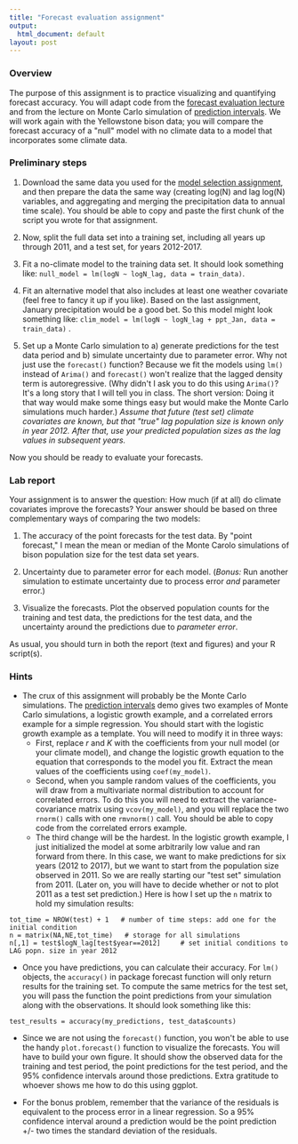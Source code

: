 ```yaml
---
title: "Forecast evaluation assignment"
output:
  html_document: default
layout: post
---
```


### Overview  ###

The purpose of this assignment is to practice visualizing and quantifying forecast accuracy. 
You will adapt code from the [forecast evaluation lecture](../lectures/forecasting-evaluation) 
and from the lecture on Monte Carlo simulation of [prediction intervals](../lectures/prediction_intervals_via_MC). We will
work again with the Yellowstone bison data; you will compare 
the forecast accuracy of a "null" model with no climate data to a
model that incorporates some climate data.

### Preliminary steps

1. Download the same data you used for the [model selection assignment](./model_selection_assignment), and then prepare the data the same way
(creating log(N) and lag log(N) variables, and aggregating and merging the 
precipitation data to annual time scale). You should be able to copy and paste
the first chunk of the script you wrote for that assignment.

2. Now, split the full data set into a training set, including all years
up through 2011, and a test set, for years 2012-2017.

3. Fit a no-climate model to the training data set. It should look something 
like: `null_model = lm(logN ~ logN_lag, data = train_data)`.

4. Fit an alternative model that also includes at least one weather covariate
(feel free to fancy it up if you like). 
Based on the last assignment, January precipitation would be a good bet. So
this model might look something like: 
`clim_model = lm(logN ~ logN_lag + ppt_Jan, data = train_data)` .

5. Set up a Monte Carlo simulation to a) generate predictions for the 
test data period and b) simulate uncertainty due to parameter error.
Why not just use the `forecast()` function? Because we fit the models using
`lm()` instead of `Arima()` and `forecast()` won't realize that 
the lagged density term is autoregressive. (Why didn't I ask you
to do this using `Arima()`? It's a long story that I will tell you
in class. The short version: Doing it that way would make some
things easy but would make the Monte Carlo simulations much
harder.) *Assume that future (test set) climate covariates are 
known, but that "true" lag population size is known only in
year 2012. After that, use your predicted population sizes
as the lag values in subsequent years.*

Now you should be ready to evaluate your forecasts.

### Lab report

Your assignment is to answer the question: How much (if at all) do
climate covariates improve the forecasts? Your answer should be based
on three complementary ways of comparing the two models:

1. The accuracy of the point forecasts for the test data. By "point forecast,"
I mean the mean or median of the Monte Carolo simulations of bison population size 
for the test data set years.

2. Uncertainty due to parameter error for each model. (*Bonus:* 
Run another simulation to estimate uncertainty due to
process error *and* parameter error.)

3. Visualize the forecasts. Plot the observed population counts for the 
training and test data, the predictions for the test data, and the uncertainty
around the predictions due to *parameter error*. 

As usual, you should turn in both the report (text and figures) and your
R script(s).  

### Hints

* The crux of this assignment will probably be the Monte Carlo simulations.
The [prediction intervals](../lectures/prediction_intervals_via_MC)
demo gives two examples of Monte Carlo simulations, a logistic growth example, 
and a correlated errors example for a simple regression. You should start with the 
logistic growth example as a template. You will need to modify it in 
three ways:
    * First, replace $r$ and $K$ with the coefficients from your null model (or your 
  climate model), and change the logistic growth equation to the equation that 
  corresponds to the model you fit. Extract the mean values of the coefficients
  using `coef(my_model)`. 
    * Second, when you sample random values of the coefficients, you will draw
  from a multivariate normal distribution to account for correlated errors.
  To do this you will need to extract the variance-covariance
  matrix using `vcov(my_model)`, and you will replace the two `rnorm()` calls
  with one `rmvnorm()` call. You should be able to copy code from the
  correlated errors example.
    * The third change will be the hardest. In the logistic growth example, I 
  just initialized the model at some arbitrarily low value and ran forward from there.
  In this case, we want to make predictions for six years (2012 to 2017), but we want
  to start from the population size observed in 2011. So we are really starting 
  our "test set" simulation from 2011. (Later on, you will have to decide whether or 
  not to plot 2011 as a test set prediction.) Here is how I set up the `n` 
  matrix to hold my simulation results:
```
tot_time = NROW(test) + 1   # number of time steps: add one for the initial condition
n = matrix(NA,NE,tot_time)   # storage for all simulations
n[,1] = test$logN_lag[test$year==2012]     # set initial conditions to LAG popn. size in year 2012
```

  
* Once you have predictions, you can calculate their accuracy.
For `lm()` objects, the `accuracy()` in package forecast
function will only return results for the training set. To compute 
the same metrics for the test set, you will pass the function 
the point predictions from your simulation along with the observations. 
It should look something like this:
```
test_results = accuracy(my_predictions, test_data$counts)
```

* Since we are not using the `forecast()` function, you won't
be able to use the handy `plot.forecast()` function to visualize
the forecasts. You will have to build your own figure. It should 
show the observed data for the training and test period, the
point predictions for the test period, and the 95% confidence
intervals around those predictions. Extra gratitude to
whoever shows me how to do this using ggplot. 

* For the bonus problem, remember that the variance of the residuals 
is equivalent to the process error in a linear regression.
So a 95% confidence interval around a prediction would be the 
point prediction +/- two times the standard deviation of the 
residuals.






